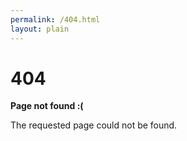 ```yaml
---
permalink: /404.html
layout: plain
---
```



# 404

**Page not found :(**

The requested page could not be found.

